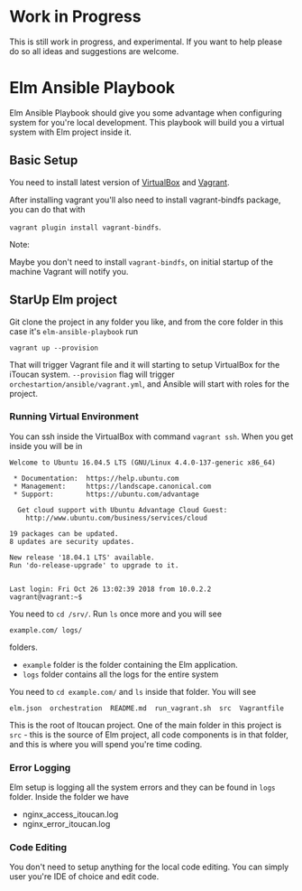 # Work in Progress

This is still work in progress, and experimental. If you want to help please do so all ideas and suggestions are welcome.


# Elm Ansible Playbook

Elm Ansible Playbook should give you some advantage when configuring system for you're local development. This playbook
will build you a virtual system with Elm project inside it.

## Basic Setup

You need to install latest version of [VirtualBox](https://www.virtualbox.org/wiki/Downloads) and [Vagrant](https://www.vagrantup.com/downloads.html).

After installing vagrant you'll also need to install vagrant-bindfs package, you can do that with

`vagrant plugin install vagrant-bindfs`.

Note: 

Maybe you don't need to install `vagrant-bindfs`, on initial startup of the machine Vagrant will notify you.

## StarUp Elm project

Git clone the project in any folder you like, and from the core folder in this case it's `elm-ansible-playbook` run

`vagrant up --provision`

That will trigger Vagrant file and it will starting to setup VirtualBox for the iToucan system. `--provision` flag will trigger `orchestartion/ansible/vagrant.yml`, and Ansible will start with roles for the project.

### Running Virtual Environment

You can ssh inside the VirtualBox with command `vagrant ssh`. When you get inside you will be in

```
Welcome to Ubuntu 16.04.5 LTS (GNU/Linux 4.4.0-137-generic x86_64)

 * Documentation:  https://help.ubuntu.com
 * Management:     https://landscape.canonical.com
 * Support:        https://ubuntu.com/advantage

  Get cloud support with Ubuntu Advantage Cloud Guest:
    http://www.ubuntu.com/business/services/cloud

19 packages can be updated.
8 updates are security updates.

New release '18.04.1 LTS' available.
Run 'do-release-upgrade' to upgrade to it.


Last login: Fri Oct 26 13:02:39 2018 from 10.0.2.2
vagrant@vagrant:~$ 

```

You need to `cd /srv/`. Run `ls` once more and you will see

```
example.com/ logs/
```

folders. 

* `example` folder is the folder containing the Elm application.
* `logs` folder contains all the logs for the entire system

You need to `cd example.com/` and `ls` inside that folder. You will see 

```angular2html
elm.json  orchestration  README.md  run_vagrant.sh  src  Vagrantfile
```

This is the root of Itoucan project. One of the main folder in this project is `src` - this is the source of Elm project, all code components is in that folder, and this is where
you will spend you're time coding.

### Error Logging

Elm setup is logging all the system errors and they can be found in `logs` folder. Inside the
folder we have

* nginx_access_itoucan.log 
* nginx_error_itoucan.log

### Code Editing

You don't need to setup anything for the local code editing. You can simply user you're IDE of choice and edit code.
